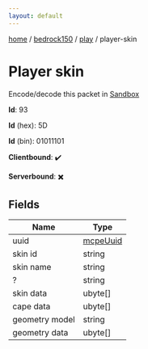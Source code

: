 ```yaml
---
layout: default
---
```


[home](/)  /  [bedrock150](/protocol/bedrock150)  /  [play](/protocol/bedrock150/play)  /  player-skin

# Player skin

Encode/decode this packet in [Sandbox](../../../sandbox/bedrock150#play.player_skin)

**Id**: 93

**Id** (hex): 5D

**Id** (bin): 01011101

**Clientbound**: ✔️

**Serverbound**: ✖️

## Fields

Name | Type
---|---
uuid | [mcpeUuid](/protocol/bedrock150/types/mcpe-uuid)
skin id | string
skin name | string
? | string
skin data | ubyte[]
cape data | ubyte[]
geometry model | string
geometry data | ubyte[]
